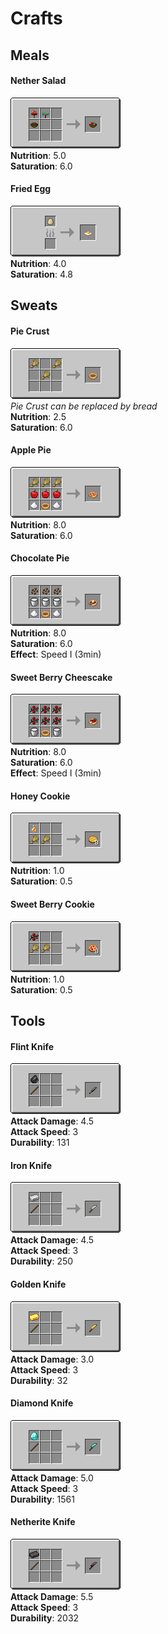 # Crafts

## Meals

#### Nether Salad
![Nether Salad](_media/recipes/nether_salad.png) <br>
**Nutrition**: 5.0 <br>
**Saturation**: 6.0 <br>

#### Fried Egg
![Nether Salad](_media/recipes/fried_egg.png) <br>
**Nutrition**: 4.0 <br>
**Saturation**: 4.8 <br>


## Sweats

#### Pie Crust
![Pie Crust](_media/recipes/pie_crust.png) <br>
*Pie Crust can be replaced by bread* <br>
**Nutrition**: 2.5 <br>
**Saturation**: 6.0 <br>

#### Apple Pie
![Apple Pie](_media/recipes/apple_pie.png) <br>
**Nutrition**: 8.0 <br>
**Saturation**: 6.0 <br>

#### Chocolate Pie
![Chocolate Pie](_media/recipes/chocolate_pie.png) <br>
**Nutrition**: 8.0 <br>
**Saturation**: 6.0 <br>
**Effect**: Speed I (3min) <br>

#### Sweet Berry Cheescake
![Sweet Berry Cheescake](_media/recipes/sweet_berry_cheesecake.png) <br>
**Nutrition**: 8.0 <br>
**Saturation**: 6.0 <br>
**Effect**: Speed I (3min) <br>

#### Honey Cookie
![Honey Cookie](_media/recipes/honey_cookie.png) <br>
**Nutrition**: 1.0 <br>
**Saturation**: 0.5 <br>

#### Sweet Berry Cookie
![Sweet Berry Cookie](_media/recipes/sweet_berry_cookie.png) <br>
**Nutrition**: 1.0 <br>
**Saturation**: 0.5 <br>


## Tools

#### Flint Knife
![Flint Knife](_media/recipes/flint_knife.png) <br>
**Attack Damage**: 4.5 <br>
**Attack Speed**: 3 <br>
**Durability**: 131 <br>

#### Iron Knife
![Iron Knife](_media/recipes/iron_knife.png) <br>
**Attack Damage**: 4.5 <br>
**Attack Speed**: 3 <br>
**Durability**: 250 <br>

#### Golden Knife
![Golden Knife](_media/recipes/golden_knife.png) <br>
**Attack Damage**: 3.0 <br>
**Attack Speed**: 3 <br>
**Durability**: 32 <br>

#### Diamond Knife
![Diamond Knife](_media/recipes/diamond_knife.png) <br>
**Attack Damage**: 5.0 <br>
**Attack Speed**: 3 <br>
**Durability**: 1561 <br>

#### Netherite Knife
![Netherite Knife](_media/recipes/netherite_knife.png) <br>
**Attack Damage**: 5.5 <br>
**Attack Speed**: 3 <br>
**Durability**: 2032 <br>